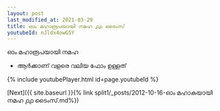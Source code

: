 ```yaml
---
layout: post
last_modified_at: 2021-03-29
title: ഓം മഹാരൂപയായി നമഹ ൧൧ ടൈംസ്
youtubeId: nJldx4owG5Y
---
```

 
 
 ഓം മഹാരൂപയായി നമഹ 
 
 -  ആർക്കാണ് വളരെ വലിയ ഫോം ഉള്ളത് 
 
  
 
  
 
 
 
 
 
 


{% include youtubePlayer.html id=page.youtubeId %}
 
[Next]({{ site.baseurl }}{% link  split1/_posts/2012-10-16-ഓം മഹാകയായി നമഹ ൧൧ ടൈംസ്.md%})
 
